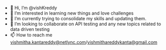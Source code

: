 - 👋 Hi, I’m @vishKreddy
- 👀 I’m interested in learning new things and love challenges
- 🌱 I’m currently trying to consolidate my skills and updating them.
- 💞️ I’m looking to collaborate on API testing and any new topics related to data driven testing
- 📫 How to reach me vishmitha.kantareddy@netlync.com/vishmithareddykanta@gmail.com

<!---
vishKreddy/vishKreddy is a ✨ special ✨ repository because its `README.md` (this file) appears on your GitHub profile.
You can click the Preview link to take a look at your changes.
--->
